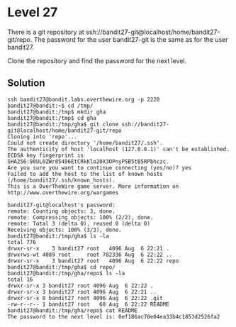 # Level 27

There is a git repository at ssh://bandit27-git@localhost/home/bandit27-git/repo. The password for the user bandit27-git is the same as for the user bandit27.

Clone the repository and find the password for the next level.

## Solution

```console
ssh bandit27@bandit.labs.overthewire.org -p 2220
bandit27@bandit:~$ cd /tmp/
bandit27@bandit:/tmp$ mkdir gha
bandit27@bandit:/tmp$ cd gha
bandit27@bandit:/tmp/gha$ git clone ssh://bandit27-git@localhost/home/bandit27-git/repo
Cloning into 'repo'...
Could not create directory '/home/bandit27/.ssh'.
The authenticity of host 'localhost (127.0.0.1)' can't be established.
ECDSA key fingerprint is SHA256:98UL0ZWr85496EtCRkKlo20X3OPnyPSB5tB5RPbhczc.
Are you sure you want to continue connecting (yes/no)? yes
Failed to add the host to the list of known hosts (/home/bandit27/.ssh/known_hosts).
This is a OverTheWire game server. More information on http://www.overthewire.org/wargames

bandit27-git@localhost's password:
remote: Counting objects: 3, done.
remote: Compressing objects: 100% (2/2), done.
remote: Total 3 (delta 0), reused 0 (delta 0)
Receiving objects: 100% (3/3), done.
bandit27@bandit:/tmp/gha$ ls -la
total 776
drwxr-sr-x    3 bandit27 root   4096 Aug  6 22:21 .
drwxrws-wt 4089 root     root 782336 Aug  6 22:22 ..
drwxr-sr-x    3 bandit27 root   4096 Aug  6 22:22 repo
bandit27@bandit:/tmp/gha$ cd repo/
bandit27@bandit:/tmp/gha/repo$ ls -la
total 16
drwxr-sr-x 3 bandit27 root 4096 Aug  6 22:22 .
drwxr-sr-x 3 bandit27 root 4096 Aug  6 22:21 ..
drwxr-sr-x 8 bandit27 root 4096 Aug  6 22:22 .git
-rw-r--r-- 1 bandit27 root   68 Aug  6 22:22 README
bandit27@bandit:/tmp/gha/repo$ cat README
The password to the next level is: 0ef186ac70e04ea33b4c1853d2526fa2
```
